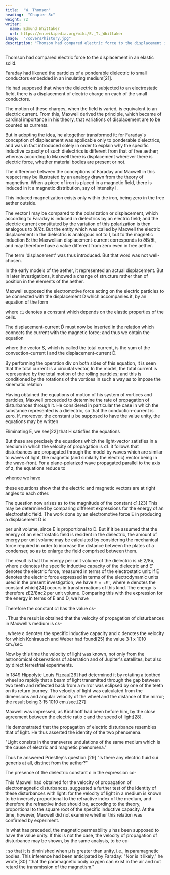```yaml
---
title:  "W. Thomson"
heading:  "Chapter 8c"
weight: 72
writer:
  name: Edmund Whittaker
  url: https://en.wikipedia.org/wiki/E._T._Whittaker
image:  "/covers/history.jpg"
description: "Thomson had compared electric force to the displacement in an elastic solid"
---
```



Thomson had compared electric force to the displacement in an elastic solid.

Faraday had likened the particles of a ponderable dielectric to small conductors embedded in an insulating medium[21].

He had supposed that when the dielectric is subjected to an electrostatic field, there is a displacement of electric charge on each of the small conductors.

The motion of these charges, when the field is varied, is equivalent to an electric current. From this, Maxwell derived the principle, which became of cardinal importance in his theory, that variations of displacement are to be counted as currents. 

But in adopting the idea, he altogether transformed it; for Faraday's conception of displacement was applicable only to ponderable dielectrics, and was in fact introduced solely in order to explain why the specific inductive capacity of such dielectrics is different from that of free aether; whereas according to Maxwell there is displacement wherever there is electric force, whether material bodies are present or not.

The difference between the conceptions of Faraday and Maxwell in this respect may be illustrated by an analogy drawn from the theory of magnetism. When a piece of iron is placed in a magnetic field, there is induced in it a magnetic distribution, say of intensity I.

This induced magnetization exists only within the iron, being zero in the free aether outside.

The vector I may be compared to the polarization or displacement, which according to Faraday is induced in dielectrics by an electric field; and the electric current constituted by the variation of this polarization is then analogous to ∂I/∂t. But the entity which was called by Maxwell the electric displacement in the dielectric is analogous not to I, but to the magnetic induction B: the Maxwellian displacement-current corresponds to ∂B/∂t, and may therefore have a value different from zero even in free aether.

The term 'displacement' was thus introduced. But that word was not well-chosen. 

<!-- , and which has been retained in the later development of the theory, is perhaps not well chosen; what  -->

In the early models of the aether, it represented an actual displacement. But in later investigations, it showed a change of structure rather than of position in the elements of the aether.

Maxwell supposed the electromotive force acting on the electric particles to be connected with the displacement D which accompanies it, by an equation of the form

where `c1` denotes a constant which depends on the elastic properties of the cells. 

The displacement-current Ḋ must now be inserted in the relation which connects the current with the magnetic force; and thus we obtain the equation

where the vector S, which is called the total current, is the sum of the convection-current i and the displacement-current Ḋ. 

By performing the operation div on both sides of this equation, it is seen that the total current is a circuital vector, In the model, the total current is represented by the total motion of the rolling particles; and this is conditioned by the rotations of the vortices in such a way as to impose the kinematic relation


Having obtained the equations of motion of his system of vortices and particles, Maxwell proceeded to determine the rate of propagation of disturbances through it. He considered in particular the case in which the substance represented is a dielectric, so that the conduction-current is zero. If, moreover, the constant μ be supposed to have the value unity, the equations may be written


Eliminating E, we see[22] that H satisfies the equations

But these are precisely the equations which the light-vector satisfies in a medium in which the velocity of propagation is c1: it follows that disturbances are propagated through the model by waves which are similar to waves of light, the magnetic (and similarly the electric) vector being in the wave-front. For a plane-polarized wave propagated parallel to the axis of z, the equations reduce to

whence we have


these equations show that the electric and magnetic vectors are at right angles to each other.

The question now arises as to the magnitude of the constant c1.[23] This may be determined by comparing different expressions for the energy of an electrostatic field. The work done by an electromotive force E in producing a displacement D is


per unit volume, since E is proportional to D. But if it be assumed that the energy of an electrostatic field is resident in the dielectric, the amount of energy per unit volume may be calculated by considering the mechanical force required in order to increase the distance between the plates of a condenser, so as to enlarge the field comprised between them. 

The result is that tho energy per unit volume of the dielectric is εE′2/8π, where ε denotes the specific inductive capacity of the dielectric and E′ denotes the electric force, measured in terms of the electrostatic unit: if E denotes the electric force expressed in terms of the electrodynamic units used in the present investigation, we have `E = cE′`, where e denotes the constant which[24] occurs in transformations of this kind. The energy is therefore εE2/8πc2 per unit volume. Comparing this with the expression for the energy in terms of E and D, we have


Therefore the constant c1 has the value cε-

. Thus the result is obtained that the velocity of propagation of disturbances in Maxwell's medium is cε-

, where ε denotes the specific inductive capacity and c denotes the velocity for which Kohlrausch and Weber had found[25] the value 3·1 x 1010 cm./sec.

Now by this time the velocity of light was known, not only from the astronomical observations of aberration and of Jupiter's satellites, but also by direct terrestrial experiments. 

In 1849 Hippolyte Louis Fizeau[26] had determined it by rotating a toothed wheel so rapidly that a beam of light transmitted through the gap between two teeth and reflected back from a mirror was eclipsed by one of the teeth on its return journey. Tho velocity of light was calculated from the dimensions and angular velocity of the wheel and the distance of the mirror; the result being 3·15 1010 cm./sec.[27]

Maxwell was impressed, as Kirchhoff had been before him, by the close agreement between the electric ratio `c` and the speed of light[28].

He demonstrated that the propagation of electric disturbance resembles that of light. He thus asserted the identity of the two phenomena. 

"Light consists in the transverse undulations of the same medium which is the cause of electric and magnetic phenomena." 

Thus he answered Priestley's question:[29] "Is there any electric fluid sui generis at all, distinct from the aether?"

The presence of the dielectric constant ε in the expression cε-

This Maxwell had obtained for the velocity of propagation of electromagnetic disturbances, suggested a further test of the identity of these disturbances with light: for the velocity of light in a medium is known to be inversely proportional to the refractive index of the medium, and therefore the refractive index should be, according to the theory, proportional to the square root of the specific inductive capacity. At the time, however, Maxwell did not examine whether this relation was confirmed by experiment.

In what has preceded, the magnetic permeability μ has been supposed to have the value unity. If this is not the case, the velocity of propagation of disturbance may be shown, by the same analysis, to be cε-

; so that it is diminished when μ is greater than unity, i.e., in paramagnetic bodies. This inference had been anticipated by Faraday: "Nor is it likely," he wrote,[30] "that the paramagnetic body oxygen can exist in the air and not retard the transmission of the magnetism."
